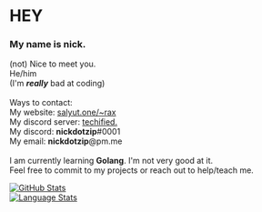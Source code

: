 # HEY
### My name is nick.
(not) Nice to meet you. 
<br>
He/him
<br>
(I'm ***really*** bad at coding)
<br>
<br>
Ways to contact:
<br>
My website: [salyut.one/~rax](https://salyut.one/~rax "secret message: I hate you")
<br>
My discord server: [techified.](https://discord.gg/SmKMVX4Rsy "this is a great server")
<br>
My discord: **nickdotzip**#0001
<br>
My email: **nickdotzip**@pm.me
<br>
<br>
I am currently learning **Golang**. I'm not very good at it. 
<br>
Feel free to commit to my projects or reach out to help/teach me.

[![GitHub Stats](https://github-readme-stats.vercel.app/api/?username=nickdotzip&count_private=true&theme=tokyonight&showicons=true)]()
<br>
[![Language Stats](https://github-readme-stats.vercel.app/api/top-langs/?username=nickdotzip&langs_count=5&theme=tokyonight)]()
